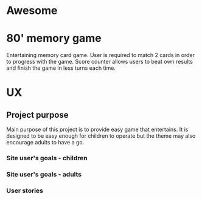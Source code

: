 # Awesome 
# 80' memory game 
Entertaining memory card game. User is required to match 2 cards in order to progress with the game. Score counter allows users to beat own results and finish the game in less turns each time.

# UX

## Project purpose
Main purpose of this project is to provide easy game that entertains. It is designed to be easy enough for children to operate but the theme may also encourage adults to have a go.


### Site user's goals - children

### Site user's goals - adults

### User stories
